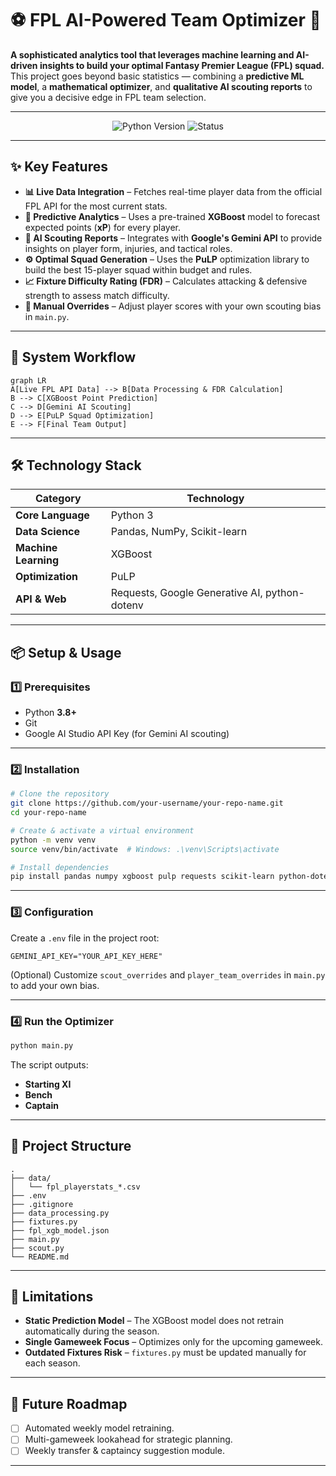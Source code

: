 # ⚽ FPL AI-Powered Team Optimizer 🤖

**A sophisticated analytics tool that leverages machine learning and AI-driven insights to build your optimal Fantasy Premier League (FPL) squad.**  
This project goes beyond basic statistics — combining a **predictive ML model**, a **mathematical optimizer**, and **qualitative AI scouting reports** to give you a decisive edge in FPL team selection.

---

<p align="center">
  <img src="https://img.shields.io/badge/python-3.8%2B-blue" alt="Python Version">
  <img src="https://img.shields.io/badge/status-active-brightgreen" alt="Status">
</p>

---

## ✨ Key Features

- **📊 Live Data Integration** – Fetches real-time player data from the official FPL API for the most current stats.
- **🔮 Predictive Analytics** – Uses a pre-trained **XGBoost** model to forecast expected points (**xP**) for every player.
- **🤖 AI Scouting Reports** – Integrates with **Google's Gemini API** to provide insights on player form, injuries, and tactical roles.
- **⚙️ Optimal Squad Generation** – Uses the **PuLP** optimization library to build the best 15-player squad within budget and rules.
- **📈 Fixture Difficulty Rating (FDR)** – Calculates attacking & defensive strength to assess match difficulty.
- **🔧 Manual Overrides** – Adjust player scores with your own scouting bias in `main.py`.

---

## 🚀 System Workflow

```mermaid
graph LR
A[Live FPL API Data] --> B[Data Processing & FDR Calculation]
B --> C[XGBoost Point Prediction]
C --> D[Gemini AI Scouting]
D --> E[PuLP Squad Optimization]
E --> F[Final Team Output]
```

---

## 🛠 Technology Stack

| Category      | Technology |
|---------------|------------|
| **Core Language** | Python 3 |
| **Data Science** | Pandas, NumPy, Scikit-learn |
| **Machine Learning** | XGBoost |
| **Optimization** | PuLP |
| **API & Web** | Requests, Google Generative AI, python-dotenv |

---

## 📦 Setup & Usage

### 1️⃣ Prerequisites
- Python **3.8+**
- Git
- Google AI Studio API Key (for Gemini AI scouting)

---

### 2️⃣ Installation

```bash
# Clone the repository
git clone https://github.com/your-username/your-repo-name.git
cd your-repo-name

# Create & activate a virtual environment
python -m venv venv
source venv/bin/activate  # Windows: .\venv\Scripts\activate

# Install dependencies
pip install pandas numpy xgboost pulp requests scikit-learn python-dotenv google-generativeai
```

---

### 3️⃣ Configuration

Create a `.env` file in the project root:

```env
GEMINI_API_KEY="YOUR_API_KEY_HERE"
```

(Optional) Customize `scout_overrides` and `player_team_overrides` in `main.py` to add your own bias.

---

### 4️⃣ Run the Optimizer

```bash
python main.py
```

The script outputs:
- **Starting XI**
- **Bench**
- **Captain**

---

## 📂 Project Structure

```
.
├── data/
│   └── fpl_playerstats_*.csv
├── .env
├── .gitignore
├── data_processing.py
├── fixtures.py
├── fpl_xgb_model.json
├── main.py
├── scout.py
└── README.md
```

---

## 🎯 Limitations

- **Static Prediction Model** – The XGBoost model does not retrain automatically during the season.
- **Single Gameweek Focus** – Optimizes only for the upcoming gameweek.
- **Outdated Fixtures Risk** – `fixtures.py` must be updated manually for each season.

---

## 🔮 Future Roadmap

- [ ] Automated weekly model retraining.
- [ ] Multi-gameweek lookahead for strategic planning.
- [ ] Weekly transfer & captaincy suggestion module.

---



